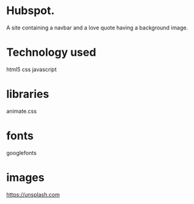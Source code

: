 # Hubspot.
A site containing a navbar and a love quote having a background image.
# Technology used
html5
css 
javascript
# libraries
animate.css
# fonts
googlefonts
# images
https://unsplash.com


